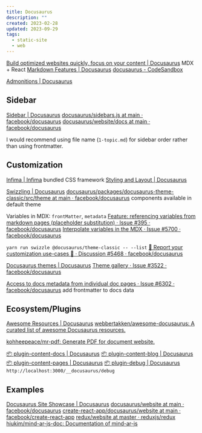 ```yaml
---
title: Docusaurus
description: ""
created: 2023-02-28
updated: 2023-09-29
tags:
  - static-site
  - web
---
```


[Build optimized websites quickly, focus on your content | Docusaurus](https://docusaurus.io/) MDX + React
[Markdown Features | Docusaurus](https://docusaurus.io/docs/markdown-features)
[docusaurus - CodeSandbox](https://codesandbox.io/s/docusaurus)

[Admonitions | Docusaurus](https://docusaurus.io/docs/markdown-features/admonitions)

## Sidebar

[Sidebar | Docusaurus](https://docusaurus.io/docs/sidebar)
[docusaurus/sidebars.js at main · facebook/docusaurus](https://github.com/facebook/docusaurus/blob/main/website/sidebars.js)
[docusaurus/website/docs at main · facebook/docusaurus](https://github.com/facebook/docusaurus/tree/main/website/docs)

I would recommend using file name (`1-topic.md`) for sidebar order rather than using frontmatter.

## Customization

[Infima | Infima](https://infima.dev/) bundled CSS framework
[Styling and Layout | Docusaurus](https://docusaurus.io/docs/styling-layout)

[Swizzling | Docusaurus](https://docusaurus.io/docs/swizzling)
[docusaurus/packages/docusaurus-theme-classic/src/theme at main · facebook/docusaurus](https://github.com/facebook/docusaurus/tree/main/packages/docusaurus-theme-classic/src/theme) components available in default theme

Variables in MDX: `frontMatter`, `metadata`
[Feature: referencing variables from markdown pages (placeholder substitution) · Issue #395 · facebook/docusaurus](https://github.com/facebook/docusaurus/issues/395)
[Interpolate variables in the MDX · Issue #5700 · facebook/docusaurus](https://github.com/facebook/docusaurus/issues/5700)

`yarn run swizzle @docusaurus/theme-classic -- --list`
[🙏 Report your customization use-cases 🙏 · Discussion #5468 · facebook/docusaurus](https://github.com/facebook/docusaurus/discussions/5468)

[Docusaurus themes | Docusaurus](https://docusaurus.io/docs/api/themes)
[Theme gallery · Issue #3522 · facebook/docusaurus](https://github.com/facebook/docusaurus/issues/3522)

[Access to docs metadata from individual doc pages · Issue #6302 · facebook/docusaurus](https://github.com/facebook/docusaurus/issues/6302) add frontmatter to docs data

## Ecosystem/Plugins

[Awesome Resources | Docusaurus](https://docusaurus.io/community/resources)
[webbertakken/awesome-docusaurus: A curated list of awesome Docusaurus resources.](https://github.com/webbertakken/awesome-docusaurus)

[kohheepeace/mr-pdf: Generate PDF for document website.](https://github.com/kohheepeace/mr-pdf)

[📦 plugin-content-docs | Docusaurus](https://docusaurus.io/docs/api/plugins/@docusaurus/plugin-content-docs)
[📦 plugin-content-blog | Docusaurus](https://docusaurus.io/docs/api/plugins/@docusaurus/plugin-content-blog)
[📦 plugin-content-pages | Docusaurus](https://docusaurus.io/docs/api/plugins/@docusaurus/plugin-content-pages)
[📦 plugin-debug | Docusaurus](https://docusaurus.io/docs/api/plugins/@docusaurus/plugin-debug) `http://localhost:3000/__docusaurus/debug`

## Examples

[Docusaurus Site Showcase | Docusaurus](https://docusaurus.io/showcase)
[docusaurus/website at main · facebook/docusaurus](https://github.com/facebook/docusaurus/tree/main/website)
[create-react-app/docusaurus/website at main · facebook/create-react-app](https://github.com/facebook/create-react-app/tree/main/docusaurus/website)
[redux/website at master · reduxjs/redux](https://github.com/reduxjs/redux/tree/master/website)
[hiukim/mind-ar-js-doc: Documentation of mind-ar-js](https://github.com/hiukim/mind-ar-js-doc)
